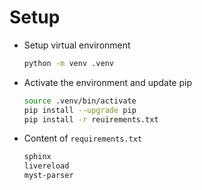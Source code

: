 # Setup

- Setup virtual environment

    ```bash
    python -m venv .venv
    ```

- Activate the environment and update pip

    ```bash
    source .venv/bin/activate
    pip install --upgrade pip
    pip install -r reuirements.txt
    ```

- Content of `requirements.txt`

    ```bash
    sphinx
    livereload
    myst-parser
    ```
